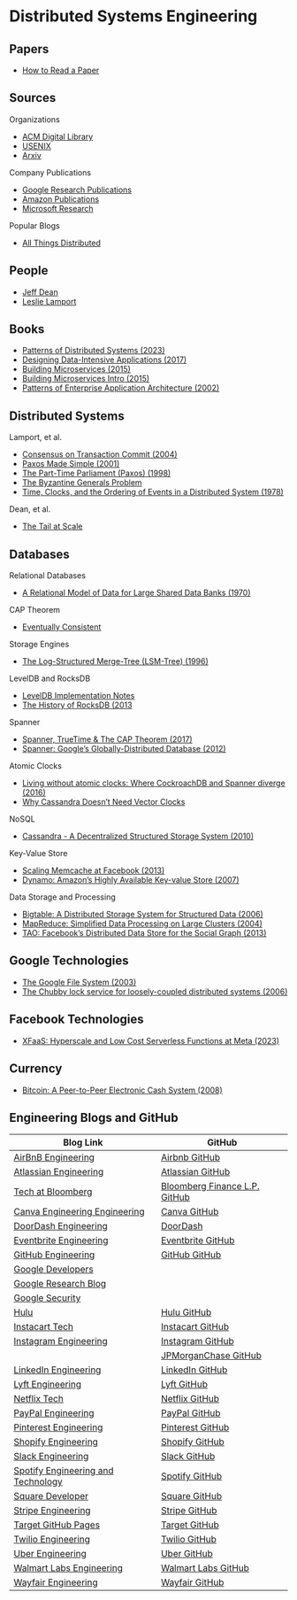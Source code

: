# Distributed Systems Engineering

## Papers

* [How to Read a Paper](http://ccr.sigcomm.org/online/files/p83-keshavA.pdf)

## Sources

Organizations
* [ACM Digital Library](https://dl.acm.org)
* [USENIX](https://www.usenix.org)
* [Arxiv](https://arxiv.org/)

Company Publications
* [Google Research Publications](https://research.google/pubs/)
* [Amazon Publications](https://www.amazon.science/publications)
* [Microsoft Research](https://www.microsoft.com/en-us/research/)

Popular Blogs
* [All Things Distributed](https://www.allthingsdistributed.com)

## People

* [Jeff Dean](https://scholar.google.com/citations?user=NMS69lQAAAAJ&hl=en)
* [Leslie Lamport](https://lamport.azurewebsites.net/pubs/pubs.html)

## Books

* [Patterns of Distributed Systems (2023)](https://martinfowler.com/articles/patterns-of-distributed-systems/)
* [Designing Data-Intensive Applications (2017)](https://www.amazon.com/Designing-Data-Intensive-Applications-Reliable-Maintainable/dp/1449373321)
* [Building Microservices (2015)](https://www.amazon.com/Building-Microservices-Designing-Fine-Grained-Systems/dp/1492034029/)
* [Building Microservices Intro (2015)](https://www.infoq.com/articles/microservices-intro/)
* [Patterns of Enterprise Application Architecture (2002)](https://martinfowler.com/eaaCatalog/)

## Distributed Systems

Lamport, et al. 
* [Consensus on Transaction Commit (2004)](https://dsf.berkeley.edu/cs286/papers/paxoscommit-tods2006.pdf)
* [Paxos Made Simple (2001)](https://www.microsoft.com/en-us/research/uploads/prod/2016/12/paxos-simple-Copy.pdf)
* [The Part-Time Parliament (Paxos) (1998)](https://www.microsoft.com/en-us/research/uploads/prod/2016/12/The-Part-Time-Parliament.pdf)
* [The Byzantine Generals Problem](https://www.microsoft.com/en-us/research/publication/byzantine-generals-problem/)
* [Time, Clocks, and the Ordering of Events in a Distributed System (1978)](https://www.microsoft.com/en-us/research/uploads/prod/2016/12/Time-Clocks-and-the-Ordering-of-Events-in-a-Distributed-System.pdf)

Dean, et al. 
* [The Tail at Scale](https://cacm.acm.org/research/the-tail-at-scale/)

## Databases

Relational Databases
* [A Relational Model of Data for Large Shared Data Banks (1970)](https://www.seas.upenn.edu/~zives/03f/cis550/codd.pdf)

CAP Theorem
* [Eventually Consistent](https://dl.acm.org/doi/10.1145/1466443.1466448)
  
Storage Engines
* [The Log-Structured Merge-Tree (LSM-Tree) (1996)](https://www.cs.umb.edu/~poneil/lsmtree.pdf)

LevelDB and RocksDB
* [LevelDB Implementation Notes](https://github.com/google/leveldb/blob/main/doc/impl.md)
* [The History of RocksDB (2013](https://rocksdb.blogspot.com/2013/11/the-history-of-rocksdb.html)

Spanner
* [Spanner, TrueTime & The CAP Theorem (2017)](https://storage.googleapis.com/pub-tools-public-publication-data/pdf/45855.pdf)
* [Spanner: Google’s Globally-Distributed Database (2012)](https://static.googleusercontent.com/media/research.google.com/en//archive/spanner-osdi2012.pdf)

Atomic Clocks
* [Living without atomic clocks: Where CockroachDB and Spanner diverge (2016)](https://www.cockroachlabs.com/blog/living-without-atomic-clocks/)
* [Why Cassandra Doesn’t Need Vector Clocks](https://www.datastax.com/blog/why-cassandra-doesnt-need-vector-clocks)

NoSQL
* [Cassandra - A Decentralized Structured Storage System (2010)](https://www.cs.cornell.edu/projects/ladis2009/papers/lakshman-ladis2009.pdf)

Key-Value Store
* [Scaling Memcache at Facebook (2013)](https://www.usenix.org/system/files/conference/nsdi13/nsdi13-final170_update.pdf)
* [Dynamo: Amazon’s Highly Available Key-value Store (2007)](https://www.allthingsdistributed.com/files/amazon-dynamo-sosp2007.pdf)

Data Storage and Processing
* [Bigtable: A Distributed Storage System for Structured Data (2006)](https://static.googleusercontent.com/media/research.google.com/en//archive/bigtable-osdi06.pdf)
* [MapReduce: Simplified Data Processing on Large Clusters (2004)](https://static.googleusercontent.com/media/research.google.com/en//archive/mapreduce-osdi04.pdf)
* [TAO: Facebook’s Distributed Data Store for the Social Graph (2013)](https://www.usenix.org/system/files/conference/atc13/atc13-bronson.pdf)

## Google Technologies

* [The Google File System (2003)](https://static.googleusercontent.com/media/research.google.com/en//archive/gfs-sosp2003.pdf)
* [The Chubby lock service for loosely-coupled distributed systems (2006)](https://static.googleusercontent.com/media/research.google.com/en//archive/chubby-osdi06.pdf)

## Facebook Technologies

* [XFaaS: Hyperscale and Low Cost Serverless Functions at Meta (2023)](https://www.cs.cmu.edu/~dskarlat/publications/xfaas_sosp23.pdf)

## Currency

* [Bitcoin: A Peer-to-Peer Electronic Cash System (2008)](https://bitcoin.org/bitcoin.pdf)

## Engineering Blogs and GitHub

| Blog Link                                                                                  | GitHub                                                  |
| ------------------------------------------------------------------------------------------ | --------------------------------------------------------|
| [AirBnB Engineering](https://medium.com/airbnb-engineering)                                | [Airbnb GitHub](https://github.com/airbnb) |
| [Atlassian Engineering](https://www.atlassian.com/blog/developer)                          | [Atlassian GitHub](https://github.com/atlassian) |
| [Tech at Bloomberg](https://www.bloomberg.com/company/stories/category/tech-at-bloomberg/) | [Bloomberg Finance L.P. GitHub](https://github.com/bloomberg) |
| [Canva Engineering Engineering](https://www.canva.dev/blog/engineering/)                   | [Canva GitHub](https://github.com/canva) |
| [DoorDash Engineering](https://blog.doordash.com/tagged/engineering)                       | [DoorDash](https://github.com/doordash) |
| [Eventbrite Engineering](https://www.eventbrite.com/engineering/)                          | [Eventbrite GitHub](https://github.com/eventbrite)  |
| [GitHub Engineering](https://githubengineering.com/)                                       | [GitHub GitHub](https://github.com/github) | 
| [Google Developers](https://developers.googleblog.com/)                                    |
| [Google Research Blog](https://research.google/blog/)                                      |
| [Google Security](https://security.googleblog.com/)                                        |
| [Hulu](https://medium.com/hulu-tech-blog)                                                  | [Hulu GitHub](https://github.com/hulu) |
| [Instacart Tech](https://tech.instacart.com/)                                              | [Instacart GitHub](https://github.com/instacart) |
| [Instagram Engineering](https://instagram-engineering.com/)                                | [Instagram GitHub](https://github.com/Instagram) |  
|                                                                                            | [JPMorganChase GitHub](https://github.com/jpmorganchase) |  
| [LinkedIn Engineering](https://www.linkedin.com/blog/engineering)                          | [LinkedIn GitHub](https://github.com/linkedin) |
| [Lyft Engineering](https://eng.lyft.com/)                                                  | [Lyft GitHub](https://github.com/lyft) |
| [Netflix Tech](https://netflixtechblog.com/)                                               | [Netflix GitHub](https://github.com/Netflix) |
| [PayPal Engineering](https://medium.com/paypal-tech)                                       | [PayPal GitHub](https://github.com/paypal) |
| [Pinterest Engineering](https://medium.com/@Pinterest_Engineering)                         | [Pinterest GitHub](https://github.com/pinterest) |  
| [Shopify Engineering](https://shopify.engineering/)                                        | [Shopify GitHub](https://github.com/Shopify) |
| [Slack Engineering](https://slack.engineering/)                                            | [Slack GitHub](https://github.com/slackhq) |
| [Spotify Engineering and Technology](https://engineering.atspotify.com/)                   | [Spotify GitHub](https://github.com/spotify) |
| [Square Developer](https://developer.squareup.com/blog/)                                   | [Square GitHub](https://github.com/square) |
| [Stripe Engineering](https://stripe.com/blog/engineering)                                  | [Stripe GitHub](https://github.com/stripe) |
| [Target GitHub Pages](https://target.github.io/)                                           | [Target GitHub](https://github.com/target) |
| [Twilio Engineering](https://www.twilio.com/en-us/blog)                                    | [Twilio GitHub](https://github.com/twilio) |
| [Uber Engineering](https://www.uber.com/blog/dallas/engineering/)                          | [Uber GitHub](https://github.com/uber) |
| [Walmart Labs Engineering](https://medium.com/walmartlabs)                                 | [Walmart Labs GitHub](https://github.com/walmartlabs) |
| [Wayfair Engineering](https://www.aboutwayfair.com/careers/tech-blog)                      | [Wayfair GitHub](https://github.com/wayfair) |
